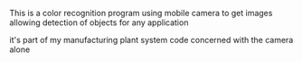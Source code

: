 This is a color recognition program using mobile camera to get images allowing detection of objects for any application 

it's part of my manufacturing plant system code concerned with the camera alone
